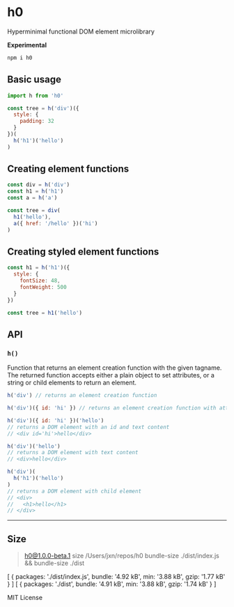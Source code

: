 
# h0

Hyperminimal functional DOM element microlibrary

**Experimental**

```sh
npm i h0
```

## Basic usage

```js
import h from 'h0'

const tree = h('div')({
  style: {
    padding: 32
  }
})(
  h('h1')('hello')
)
```

## Creating element functions

```js
const div = h('div')
const h1 = h('h1')
const a = h('a')

const tree = div(
  h1('hello'),
  a({ href: '/hello' })('hi')
)
```

## Creating styled element functions

```js
const h1 = h('h1')({
  style: {
    fontSize: 48,
    fontWeight: 500
  }
})

const tree = h1('hello')
```

## API

### `h()`

Function that returns an element creation function with the given tagname.
The returned function accepts either a plain object to set attributes, or a string or child elements to return an element.

```js
h('div') // returns an element creation function

h('div')({ id: 'hi' }) // returns an element creation function with attributes

h('div')({ id: 'hi' })('hello')
// returns a DOM element with an id and text content
// <div id='hi'>hello</div>

h('div')('hello')
// returns a DOM element with text content
// <div>hello</div>

h('div')(
  h('h1')('hello')
)
// returns a DOM element with child element
// <div>
//   <h1>hello</h1>
// </div>
```

---

## Size



> h0@1.0.0-beta.1 size /Users/jxn/repos/h0
> bundle-size ./dist/index.js && bundle-size ./dist

[ { packages: './dist/index.js',
    bundle: '4.92 kB',
    min: '3.88 kB',
    gzip: '1.77 kB' } ]
[ { packages: './dist',
    bundle: '4.91 kB',
    min: '3.88 kB',
    gzip: '1.74 kB' } ]


MIT License
